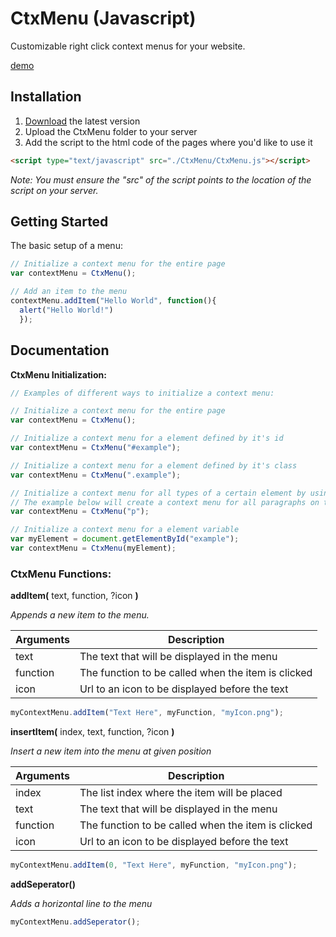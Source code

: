 # CtxMenu (Javascript)
Customizable right click context menus for your website.

[demo](https://nilssoderman.com/code/ctxmenu)

## Installation


1. [Download]() the latest version
2. Upload the CtxMenu folder to your server
3. Add the script to the html code of the pages where you'd like to use it 

```html
<script type="text/javascript" src="./CtxMenu/CtxMenu.js"></script>
```
_Note: You must ensure the "src" of the script points to the location of the script on your server._

## Getting Started
The basic setup of a menu:
```javascript
// Initialize a context menu for the entire page
var contextMenu = CtxMenu();

// Add an item to the menu
contextMenu.addItem("Hello World", function(){
  alert("Hello World!")
  });
```

## Documentation

**CtxMenu Initialization:**
```javascript
// Examples of different ways to initialize a context menu:

// Initialize a context menu for the entire page
var contextMenu = CtxMenu();

// Initialize a context menu for a element defined by it's id
var contextMenu = CtxMenu("#example");

// Initialize a context menu for a element defined by it's class
var contextMenu = CtxMenu(".example");

// Initialize a context menu for all types of a certain element by using a nodeName
// The example below will create a context menu for all paragraphs on the page (<p></p>)
var contextMenu = CtxMenu("p");

// Initialize a context menu for a element variable
var myElement = document.getElementById("example");
var contextMenu = CtxMenu(myElement);
```

### CtxMenu Functions:

**addItem(**
text, function, ?icon **)**

_Appends a new item to the menu._

| Arguments | Description |
| --- | --- |
| text | The text that will be displayed in the menu |
| function | The function to be called when the item is clicked |
| icon | Url to an icon to be displayed before the text |

```javascript
myContextMenu.addItem("Text Here", myFunction, "myIcon.png");
```


**insertItem(**
index, text, function, ?icon **)**

_Insert a new item into the menu at given position_

| Arguments | Description |
| --- | --- |
| index | The list index where the item will be placed |
| text | The text that will be displayed in the menu |
| function | The function to be called when the item is clicked |
| icon | Url to an icon to be displayed before the text |

```javascript
myContextMenu.addItem(0, "Text Here", myFunction, "myIcon.png");
```


**addSeperator()**

_Adds a horizontal line to the menu_
```javascript
myContextMenu.addSeperator();
```
